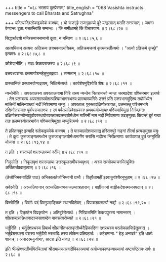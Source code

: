 +++
title = "०६८ भरताय दूतप्रेषणम्"
title_english = "068 Vasishta instructs messengers to call Bharata and Satrughna"

+++
यदित्यादिश्लोकद्वयमेकं वाक्यम् । यो राजगृहे राजगृहाख्ये पुरे यद्यस्मात् वसति तत्तस्मात् । जवनाः वेगवन्तः दूताः गच्छन्त्विति सम्बन्धः । किं समीक्षामहे किं विचारयामः  ॥  २।६८।२४  ॥   

  

सिद्धार्थादयो मन्त्रिसमाननामानो दूताः, न मन्त्रिणः  ॥  २।६८।५,६  ॥   

  

आत्ययिकम् अत्ययः अतिक्रमः तत्रभवमात्ययिकम्, अतिक्रमजन्यं कृत्यमस्तीत्यर्थः । "अत्यो ऽतिक्रमे कृच्छ्रे" इत्यमरः  ॥  २।६८।७,८  ॥   

  

कौशेयानीति । राज्ञः केकयराजस्य  ॥  २।६८।९  ॥   

  

दत्तपथ्यशनाः दत्तमार्गाशनहेतुभूतद्रव्याः । सम्मतान्  ॥  २।६८।१०  ॥   

  

प्रास्थानिकं प्रस्थानयोग्यद्रव्यम्, निक्षिप्येत्यर्थः । कार्यशेषमुद्दिश्येति शेषः  ॥  २।६८।११  ॥   

  

न्यन्तेनेति । अपरतालस्य अपरतालनामा गिरिः तस्य न्यन्तेन नितरामन्तो न्यन्तः चरमप्रदेशः पश्चिमभाग इत्यर्थः । तेन प्रलम्बस्य अपरतालपर्वतात्पश्चिमभागस्थस्य प्रलम्बाख्यगिरेः उत्तरं प्रति उत्तरभागमुद्दिश्य तयोर्मध्येन मालिनीं मालिन्याख्यां नदीं निषेवमाणा जग्मुः । अपरतालः पुरस्ताद्दक्षिणोत्तरायतः, प्रलम्बस्तु पश्चिमभागे दक्षिणोत्तरायतः पूर्वापरायातश्च । एवं पर्वतसन्निवेशप्रकारः प्रथममयोध्यायाः पश्चिमाभिमुखं निर्गच्छन्तः दक्षिणोत्तरान्योन्यपूर्वापरस्थयोरपरतालप्रलम्बयोर्मध्येन मालिनीं नाम नदीं निषेवमाणा उदङ्मुखाः कियन्तं दूरं गत्वा ततः प्रलम्बस्योत्तरभागेन पश्चिमाभिमुखा जग्मुरित्यर्थः  ॥  २।६८।१२  ॥   

  

ते हस्तिनपुर इत्यादि श्लोकद्वयमेकं वाक्यम् । ते पाञ्चालदेशमासाद्य हस्तिनपुरे गङ्गां तीर्त्वा प्रत्यङ्मुखा ययुः । ते दूताः कुरुजाङ्गलमध्येन कुरुजाङ्गलयोर्मध्यमार्गेण सरांसि नदीश्च निरीक्षमाणाः कार्यवशात् द्रुतं जग्मुरिति योजना  ॥  २।६८।१३,१४  ॥   

  

त इति । शरदण्डां शरदण्डाख्यां नदीम्  ॥  २।६८।१५  ॥   

  

निकूलेति । निकूलवृक्षं शरदण्डाया उत्तरकूलसमीपस्थवृक्षम् । अस्य सत्योपयाचनमित्युक्तिः अर्थितार्थप्रदातृत्वात्  ॥  २।६८।१६  ॥   

  

(तेजोभिभवनादिति पाठः) अभिकालतेजोभिभवनौ ग्रामौ । पितृपैतामहीं इक्ष्वाकुवंश्यैरनुभूताम्  ॥  २।६८।१७  ॥   

  

अवेक्ष्येति । अञ्जलिपानान् अञ्जलिप्रमाणकजलमात्राहारान् । बाह्लीकानां बाह्लीकदेशस्थजनपदान्  ॥  २।६८।१८  ॥   

  

विष्णोरिति । विष्णोः पदं विष्णुपदाङ्कितं स्थानविशेषम् । विपाशशाल्मल्यौ नद्यौ  ॥  २।६८।१९,२०  ॥   

  

त इति । विकृष्टेन विप्रकृष्टेन । अतिदूरेणेत्यर्थः । गिरिव्रजमिति केकयपुरस्य नामान्तरम् । शीघ्रशब्दसन्निधानादञ्जसाशब्देन मानसत्वरोच्यते  ॥  २।६८।२१  ॥   

  

भर्तुरिति । भर्तुर्दशरथस्य प्रियार्थं शीघ्रानीतभरतकृतौर्ध्वदैहिकादिना दशरथस्य परलोकप्राप्तिहेतुत्वात् । भर्तुर्दशरथस्य वंशस्य भर्तुर्वंशो भरतादिः तस्य लोकेन प्रतिग्रहार्थः । अहेडमानाः " हेडृ अनादरे" इति धातोः शानच् । अनादरमकुर्वाणाः, सादरा इति यावत्  ॥  २।६८।२२  ॥   

  

इति श्रीमहेश्वरतीर्थविरचितायां श्रीरामायणतत्त्वदीपिकाख्यायां अयोध्याकाण्डव्याख्यायां अष्टषष्टितमः सर्गः  ॥  २।६८  ॥   

  

  

